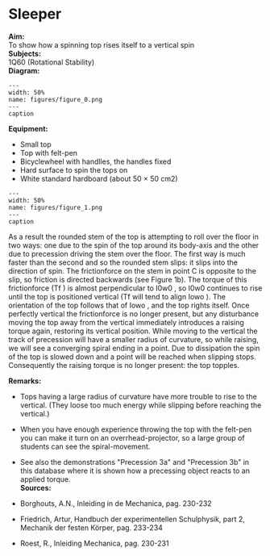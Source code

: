 # Sleeper 
    
<b> Aim: </b>  
 To show how a spinning top rises itself to a vertical spin    
<b> Subjects: </b>  
 1Q60 (Rotational Stability)   
<b> Diagram: </b>  
   
```{figure} figures/figure_0.png  
---  
width: 50%  
name: figures/figure_0.png  
---  
caption  
``` 
      
<b> Equipment: </b>  
 
 *  Small top 
 *  Top with felt-pen 
 *  Bicyclewheel with handlles, the handles fixed 
 *  Hard surface to spin the tops on 
 *  White standard hardboard (about 50 × 50 cm2)     
```{figure} figures/figure_1.png  
---  
width: 50%  
name: figures/figure_1.png  
---  
caption  
``` 
 As a result the rounded stem of the top is attempting to roll over the floor in two ways: one due to the spin of the top around its body-axis and the other due to precession driving the stem over the floor. The first way is much faster than the second and so the rounded stem slips: it slips into the direction of spin. The frictionforce on the stem in point C is opposite to the slip, so friction is directed backwards (see Figure 1b). The torque of this frictionforce (Tf ) is almost perpendicular to I0w0 , so I0w0 continues to rise until the top is positioned vertical (Tf will tend to align Iowo ). The orientation of the top follows that of Iowo , and the top rights itself. Once perfectly vertical the frictionforce is no longer present, but any disturbance moving the top away from the vertical immediately introduces a raising torque again, restoring its vertical position. While moving to the vertical the track of precession will have a smaller radius of curvature, so while raising, we will see a converging spiral ending in a point. Due to dissipation the spin of the top is slowed down and a point will be reached when slipping stops. Consequently the raising torque is no longer present: the top topples.
    
<b> Remarks: </b>  
 
 *  Tops having a large radius of curvature have more trouble to rise to the vertical. (They loose too much energy while slipping before reaching the vertical.) 
 *  When you have enough experience throwing the top with the felt-pen you can make it turn on an overrhead-projector, so a large group of students can see the spiral-movement. 
 *  See also the demonstrations "Precession 3a" and "Precession 3b" in this database where it is shown how a precessing object reacts to an
 applied torque.   
<b> Sources: </b>  
 
 *  Borghouts, A.N., Inleiding in de Mechanica, pag. 230-232 
 *  Friedrich, Artur, Handbuch der experimentellen Schulphysik, part 2, Mechanik der festen Körper, pag. 233-234 
 *  Roest, R., Inleiding Mechanica, pag. 230-231
  